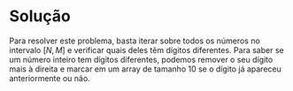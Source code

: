 # Solução

Para resolver este problema, basta iterar sobre todos os números no intervalo $[N, M]$ e verificar quais deles têm dígitos diferentes. Para saber se um número inteiro tem dígitos diferentes, podemos remover o seu dígito mais à direita e marcar em um array de tamanho $10$ se o dígito já apareceu anteriormente ou não.